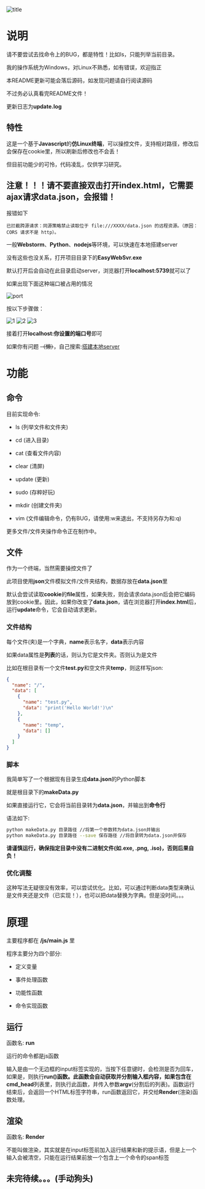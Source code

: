 ![title](img/README/title.png)


# 说明

请不要尝试去找命令上的BUG，都是特性！比如ls，只能列举当前目录。

我的操作系统为Windows，对Linux不熟悉，如有错误，欢迎指正

本README更新可能会落后源码，如发现问题请自行阅读源码

不过务必认真看完README文件！

更新日志为**update.log**

## 特性

这是一个基于**Javascript**的**仿Linux终端**，可以操控文件，支持相对路径，修改后会保存在cookie里，所以刷新后修改也不会丢！

但目前功能少的可怜，代码凌乱，仅供学习研究。



## 注意！！！请不要直接双击打开index.html，它需要ajax请求**data.json**，会报错！

报错如下

```报错
已拦截跨源请求：同源策略禁止读取位于 file:///XXXX/data.json 的远程资源。（原因：CORS 请求不是 http）。
```


一般**Webstorm**、**Python**、**nodejs**等环境，可以快速在本地搭建server

没有这些也没关系，打开项目目录下的**EasyWebSvr.exe**

默认打开后会自动在此目录启动server，浏览器打开**localhost:5739**就可以了

如果出现下面这种端口被占用的情况

![port](img/README/port.png)

按以下步骤做：

![1](img/README/1.png)
![2](img/README/2.png)
![3](img/README/3.png)

接着打开**localhost:你设置的端口号**即可

如果你有问题 ~~（懒）~~，自己搜索:[搭建本地server](https://debug-tab.github.io/baiduyx/index.html?搭建本地server)

# 功能

## 命令

目前实现命令: 

- ls (列举文件和文件夹)

- cd (进入目录)

- cat (查看文件内容)

- clear (清屏)

- update (更新)

- sudo (存粹好玩)

- mkdir (创建文件夹)

- vim (文件编辑命令，仍有BUG，请使用:w来退出，不支持另存为和:q)

更多文件/文件夹操作命令正在制作中。


## 文件

作为一个终端，当然需要操控文件了

此项目使用**json**文件模拟文件/文件夹结构，数据存放在**data.json**里

默认会尝试读取**cookie**的**file**属性，如果失败，则会请求data.json后会把它编码放到cookie里。因此，如果你改变了**data.json**，请在浏览器打开**index.html**后，运行**update**命令，它会自动请求更新。

### 文件结构

每个文件(夹)是一个字典，**name**表示名字，**data**表示内容

如果data属性是**列表**的话，则认为它是文件夹。否则认为是文件

比如在根目录有一个文件**test.py**和空文件夹**temp**，则这样写json:

```json
{
  "name": "/",
  "data": [
    {
      "name": "test.py",
      "data": "print('Hello World!')\n"
    },
    {
      "name": "temp",
      "data": []
    }
  ]
}
```

### 脚本
我简单写了一个根据现有目录生成**data.json**的Python脚本

就是根目录下的**makeData.py**

如果直接运行它，它会将当前目录转为**data.json**，并输出到**命令行**

语法如下:

```bash
python makeData.py 目录路径 //将第一个参数转为data.json并输出
python makeData.py 目录路径 --save 保存路径 //将目录转为data.json并保存
```

**请谨慎运行，确保指定目录中没有二进制文件(如.exe, .png, .iso)，否则后果自负！**
### 优化调整

这种写法无疑很没有效率，可以尝试优化。比如，可以通过判断data类型来确认是文件夹还是文件（已实现！），也可以把data替换为字典。但是没时间。。。


# 原理

主要程序都在 **/js/main.js** 里

程序主要分为四个部分:

- 定义变量

- 事件处理函数

- 功能性函数

- 命令实现函数

## 运行
函数名: **run**

运行的命令都是js函数

输入是由一个无边框的input标签实现的，当按下任意键时，会检测是否为回车，如果是，则执行**run()**函数。此函数会自动获取并分割输入框内容，如果包含在**cmd_head**列表里，则执行此函数，并传入参数**argv**(分割后的列表)。函数运行结束后，会返回一个HTML标签字符串，run函数返回它，并交给**Render**(渲染)函数处理。

## 渲染
函数名: **Render**

不能叫做渲染，其实就是在input标签前加入运行结果和新的提示语，但是上一个输入会被清空，只能在运行结果前放一个包含上一个命令的span标签



## 未完待续。。。(手动狗头)
